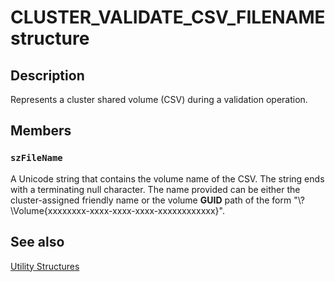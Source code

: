 # CLUSTER_VALIDATE_CSV_FILENAME structure

## Description

Represents a cluster shared volume (CSV) during a validation operation.

## Members

### `szFileName`

A Unicode string that contains the volume name of the CSV. The string ends with a terminating null character. The name provided can be either the cluster-assigned friendly name or the volume **GUID** path of the form "\\?\Volume{xxxxxxxx-xxxx-xxxx-xxxx-xxxxxxxxxxxx}\".

## See also

[Utility Structures](https://learn.microsoft.com/previous-versions/windows/desktop/mscs/utility-structures)